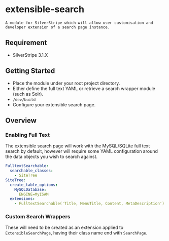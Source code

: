 # extensible-search

	A module for SilverStripe which will allow user customisation and developer extension of a search page instance.

## Requirement

* SilverStripe 3.1.X

## Getting Started

* Place the module under your root project directory.
* Either define the full text YAML or retrieve a search wrapper module (such as Solr).
* `/dev/build`
* Configure your extensible search page.

## Overview

### Enabling Full Text

The extensible search page will work with the MySQL/SQLite full text search by default, however will require some YAML configuration around the data objects you wish to search against.

```yaml
FulltextSearchable:
  searchable_classes:
    - SiteTree
SiteTree:
  create_table_options:
    MySQLDatabase:
      ENGINE=MyISAM
  extensions:
    - FulltextSearchable('Title, MenuTitle, Content, MetaDescription')
```

### Custom Search Wrappers

These will need to be created as an extension applied to `ExtensibleSearchPage`, having their class name end with `SearchPage`.

